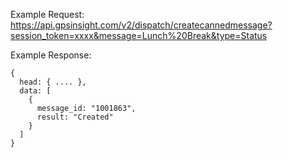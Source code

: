 Example Request: https://api.gpsinsight.com/v2/dispatch/createcannedmessage?session_token=xxxx&message=Lunch%20Break&type=Status

Example Response:

    {
      head: { .... },
      data: [
        {
          message_id: "1001863",
          result: "Created"
        }
      ]
    }
